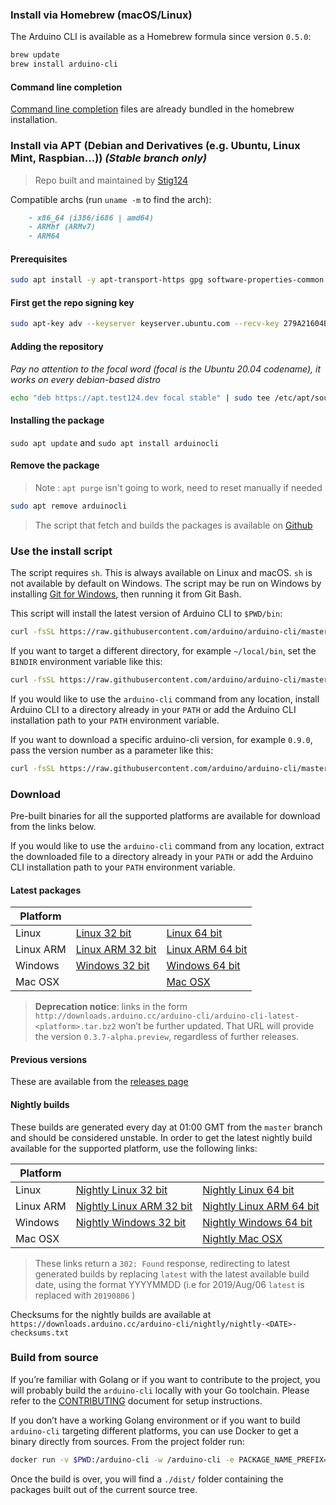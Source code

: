 ### Install via Homebrew (macOS/Linux)

The Arduino CLI is available as a Homebrew formula since version `0.5.0`:

```sh
brew update
brew install arduino-cli
```

#### Command line completion

[Command line completion](command-line-completion.md#brew) files are already bundled in the homebrew installation.

### Install via APT (Debian and Derivatives (e.g. Ubuntu, Linux Mint, Raspbian...)) _(Stable branch only)_

> Repo built and maintained by [Stig124](https://github.com/Stig124)

Compatible archs (run `uname -m` to find the arch):

```md
    - x86_64 (i386/i686 | amd64)
    - ARMhf (ARMv7)
    - ARM64
```

#### Prerequisites

```bash
sudo apt install -y apt-transport-https gpg software-properties-common
```

#### First get the repo signing key

```bash
sudo apt-key adv --keyserver keyserver.ubuntu.com --recv-key 279A21604BD7A551CD0742FE3E154464D54EBA5C
```

#### Adding the repository

_Pay no attention to the focal word (focal is the Ubuntu 20.04 codename), it works on every debian-based distro_

```bash
echo "deb https://apt.test124.dev focal stable" | sudo tee /etc/apt/sources.list.d/cli.list
```

#### Installing the package

`sudo apt update` and `sudo apt install arduinocli`

#### Remove the package

> Note : `apt purge` isn't going to work, need to reset manually if needed

```bash
sudo apt remove arduinocli
```

> The script that fetch and builds the packages is available on
> [Github](https://github.com/Stig124/arduino-clidebfetchbuild)

### Use the install script

The script requires `sh`. This is always available on Linux and macOS. `sh` is not available by default on Windows. The
script may be run on Windows by installing [Git for Windows], then running it from Git Bash.

This script will install the latest version of Arduino CLI to `$PWD/bin`:

```sh
curl -fsSL https://raw.githubusercontent.com/arduino/arduino-cli/master/install.sh | sh
```

If you want to target a different directory, for example `~/local/bin`, set the `BINDIR` environment variable like this:

```sh
curl -fsSL https://raw.githubusercontent.com/arduino/arduino-cli/master/install.sh | BINDIR=~/local/bin sh
```

If you would like to use the `arduino-cli` command from any location, install Arduino CLI to a directory already in your
`PATH` or add the Arduino CLI installation path to your `PATH` environment variable.

If you want to download a specific arduino-cli version, for example `0.9.0`, pass the version number as a parameter like
this:

```sh
curl -fsSL https://raw.githubusercontent.com/arduino/arduino-cli/master/install.sh | sh -s 0.9.0
```

### Download

Pre-built binaries for all the supported platforms are available for download from the links below.

If you would like to use the `arduino-cli` command from any location, extract the downloaded file to a directory already
in your `PATH` or add the Arduino CLI installation path to your `PATH` environment variable.

#### Latest packages

| Platform  |                    |                    |
| --------- | ------------------ | ------------------ |
| Linux     | [Linux 32 bit]     | [Linux 64 bit]     |
| Linux ARM | [Linux ARM 32 bit] | [Linux ARM 64 bit] |
| Windows   | [Windows 32 bit]   | [Windows 64 bit]   |
| Mac OSX   |                    | [Mac OSX]          |

[linux 64 bit]: https://downloads.arduino.cc/arduino-cli/arduino-cli_latest_Linux_64bit.tar.gz
[linux 32 bit]: https://downloads.arduino.cc/arduino-cli/arduino-cli_latest_Linux_32bit.tar.gz
[linux arm 64 bit]: https://downloads.arduino.cc/arduino-cli/arduino-cli_latest_Linux_ARM64.tar.gz
[linux arm 32 bit]: https://downloads.arduino.cc/arduino-cli/arduino-cli_latest_Linux_ARMv7.tar.gz
[windows 64 bit]: https://downloads.arduino.cc/arduino-cli/arduino-cli_latest_Windows_64bit.zip
[windows 32 bit]: https://downloads.arduino.cc/arduino-cli/arduino-cli_latest_Windows_32bit.zip
[mac osx]: https://downloads.arduino.cc/arduino-cli/arduino-cli_latest_macOS_64bit.tar.gz

> **Deprecation notice**: links in the form
> `http://downloads.arduino.cc/arduino-cli/arduino-cli-latest-<platform>.tar.bz2` won’t be further updated. That URL
> will provide the version `0.3.7-alpha.preview`, regardless of further releases.

#### Previous versions

These are available from the [releases page](https://github.com/arduino/arduino-cli/releases)

#### Nightly builds

These builds are generated every day at 01:00 GMT from the `master` branch and should be considered unstable. In order
to get the latest nightly build available for the supported platform, use the following links:

| Platform  |                            |                            |
| --------- | -------------------------- | -------------------------- |
| Linux     | [Nightly Linux 32 bit]     | [Nightly Linux 64 bit]     |
| Linux ARM | [Nightly Linux ARM 32 bit] | [Nightly Linux ARM 64 bit] |
| Windows   | [Nightly Windows 32 bit]   | [Nightly Windows 64 bit]   |
| Mac OSX   |                            | [Nightly Mac OSX]          |

[nightly linux 64 bit]: https://downloads.arduino.cc/arduino-cli/nightly/arduino-cli_nightly-latest_Linux_64bit.tar.gz
[nightly linux 32 bit]: https://downloads.arduino.cc/arduino-cli/nightly/arduino-cli_nightly-latest_Linux_32bit.tar.gz

<!-- prettier-ignore -->
[nightly linux arm 64 bit]: https://downloads.arduino.cc/arduino-cli/nightly/arduino-cli_nightly-latest_Linux_ARM64.tar.gz

<!-- prettier-ignore -->
[nightly linux arm 32 bit]: https://downloads.arduino.cc/arduino-cli/nightly/arduino-cli_nightly-latest_Linux_ARMv7.tar.gz
[nightly windows 64 bit]: https://downloads.arduino.cc/arduino-cli/nightly/arduino-cli_nightly-latest_Windows_64bit.zip
[nightly windows 32 bit]: https://downloads.arduino.cc/arduino-cli/nightly/arduino-cli_nightly-latest_Windows_32bit.zip
[nightly mac osx]: https://downloads.arduino.cc/arduino-cli/nightly/arduino-cli_nightly-latest_macOS_64bit.tar.gz

> These links return a `302: Found` response, redirecting to latest generated builds by replacing `latest` with the
> latest available build date, using the format YYYYMMDD (i.e for 2019/Aug/06 `latest` is replaced with `20190806` )

Checksums for the nightly builds are available at
`https://downloads.arduino.cc/arduino-cli/nightly/nightly-<DATE>-checksums.txt`

### Build from source

If you’re familiar with Golang or if you want to contribute to the project, you will probably build the `arduino-cli`
locally with your Go toolchain. Please refer to the [CONTRIBUTING] document for setup instructions.

If you don’t have a working Golang environment or if you want to build `arduino-cli` targeting different platforms, you
can use Docker to get a binary directly from sources. From the project folder run:

```sh
docker run -v $PWD:/arduino-cli -w /arduino-cli -e PACKAGE_NAME_PREFIX='snapshot' arduino/arduino-cli:builder-1 goreleaser --rm-dist --snapshot --skip-publish
```

Once the build is over, you will find a `./dist/` folder containing the packages built out of the current source tree.

[git for windows]: https://gitforwindows.org/
[contributing]: CONTRIBUTING.md
